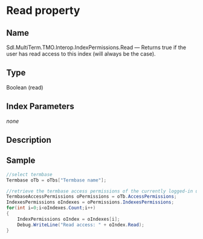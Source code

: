 # Read property

## Name

Sdl.MultiTerm.TMO.Interop.IndexPermissions.Read —          Returns true if the user has read access to this index (will always be the case).

## Type

Boolean
(read)

## Index Parameters
*none*

## Description


## Sample


```cs
//select termbase
Termbase oTb = oTbs["Termbase name"];

//retrieve the termbase access permissions of the currently logged-in user
TermbaseAccessPermissions oPermissions = oTb.AccessPermissions;
IndexesPermissions oIndexes = oPermissions.IndexesPermissions;
for(int i=0;i<oIndexes.Count;i++)
{
   	IndexPermissions oIndex = oIndexes[i];
   	Debug.WriteLine("Read access: " + oIndex.Read);
}
```